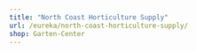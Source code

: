 ```yaml
---
title: "North Coast Horticulture Supply"
url: /eureka/north-coast-horticulture-supply/
shop: Garten-Center
---
```

